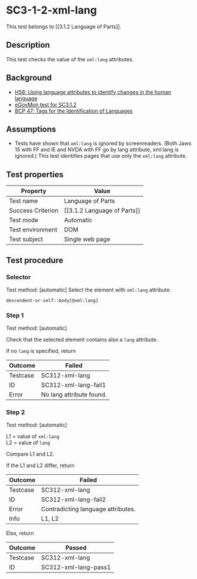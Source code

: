 
# SC3-1-2-xml-lang 

This test belongs to [[3.1.2 Language of Parts]].


## Description
This test checks the value of the `xml:lang` attributes.


## Background
- [H58: Using language attributes to identify changes in the human language](http://www.w3.org/TR/2014/NOTE-WCAG20-TECHS-20140408/H58)
- [eGovMon test for SC3.1.2](http://wiki.egovmon.no/wiki/SC3.1.2)
- [BCP 47: Tags for the Identification of Languages](http://www.rfc-editor.org/rfc/bcp/bcp47.txt)


## Assumptions
- Tests have shown that `xml:lang` is ignored by screenreaders. (Both Jaws 15 with FF and IE and NVDA with FF go by lang attribute, xml:lang is ignored.) This test identifies pages that use only the  `xml:lang` attribute.


## Test properties
| Property          | Value
|-------------------|----
| Test name         | Language of Parts
| Success Criterion | [[3.1.2 Language of Parts]]
| Test mode         | Automatic
| Test environment  | DOM
| Test subject      | Single web page


## Test procedure

### Selector
Test method: [automatic]
Select the element with `xml:lang` attribute.

`descendent-or-self::body[@xml:lang]`

### Step 1
Test method: [automatic]

Check that the selected element contains also a `lang` attribute.

If no `lang` is specified, return

| Outcome  | Failed
|----------|-----
| Testcase | SC312-xml-lang
| ID       | SC312-xml-lang-fail1
| Error    | No lang attribute found.

### Step 2
Test method: [automatic]

L1 = value of `xml:lang`<br/>
L2 = value of `lang`

Compare L1 and L2.

If the L1 and L2 differ, return

| Outcome  | Failed
|----------|-----
| Testcase | SC312-xml-lang
| ID       | SC312-xml-lang-fail2
| Error    | Contradicting language attributes.
| Info     | L1, L2

Else, return

| Outcome  | Passed
|----------|-----
| Testcase | SC312-xml-lang
| ID       | SC312-xml-lang-pass1

